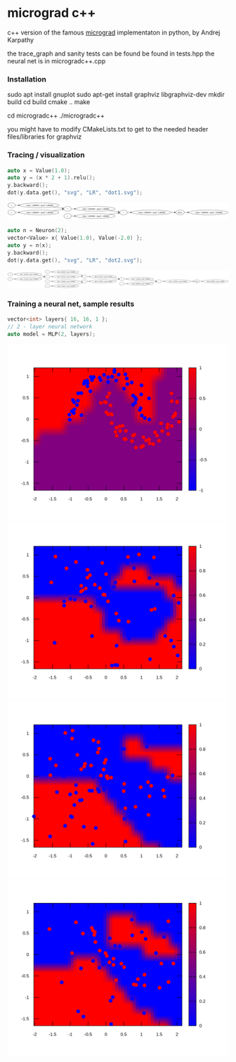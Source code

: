 # micrograd c++

c++ version of the famous [micrograd](https://github.com/karpathy/micrograd) implementaton in python, by Andrej Karpathy

the trace_graph and sanity tests can be found be found in tests.hpp
the neural net is in microgradc++.cpp 

### Installation

sudo apt install gnuplot
sudo apt-get install graphviz libgraphviz-dev
mkdir build
cd build
cmake ..
make

cd microgradc++
./microgradc++

you might have to modify CMakeLists.txt to get to the needed header files/libraries for graphviz

### Tracing / visualization

```cpp
auto x = Value(1.0);
auto y = (x * 2 + 1).relu();
y.backward();
dot(y.data.get(), "svg", "LR", "dot1.svg");
```

![a very simple example](dot1.svg)

```cpp
auto n = Neuron(2);
vector<Value> x{ Value(1.0), Value(-2.0) };
auto y = n(x);
y.backward();
dot(y.data.get(), "svg", "LR", "dot2.svg");
```

![a simple 2D neuron](dot2.svg)

### Training a neural net, sample results

```cpp
vector<int> layers{ 16, 16, 1 };
// 2 - layer neural network
auto model = MLP(2, layers);
```

![microgradc++/data.txt](data_boundary.svg)
![make_moon1](sample1_boundary.svg)
![make_moon2](sample2_boundary.svg)
![make_moon3](sample3_boundary.svg)
